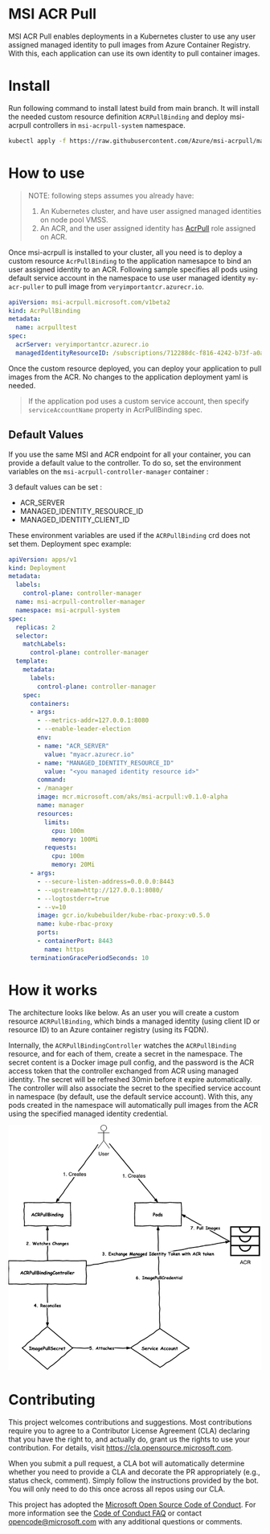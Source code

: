 
# MSI ACR Pull
MSI ACR Pull enables deployments in a Kubernetes cluster to use any user assigned managed identity to pull images from Azure Container Registry. With this, each application can use its own identity to pull container images.

# Install
Run following command to install latest build from main branch. It will install the needed custom resource definition `ACRPullBinding` and deploy msi-acrpull controllers in `msi-acrpull-system` namespace.

```bash
kubectl apply -f https://raw.githubusercontent.com/Azure/msi-acrpull/main/deploy/latest/crd.yaml -f https://raw.githubusercontent.com/Azure/msi-acrpull/main/deploy/latest/deploy.yaml
```

# How to use
> NOTE: following steps assumes you already have:
> 1) An Kubernetes cluster, and have user assigned managed identities on node pool VMSS.
> 1) An ACR, and the user assigned identity has [AcrPull](https://docs.microsoft.com/en-us/azure/container-registry/container-registry-roles#pull-image) role assigned on ACR.

Once msi-acrpull is installed to your cluster, all you need is to deploy a custom resource `AcrPullBinding` to the application namesapce to bind an user assigned identity to an ACR. Following sample specifies all pods using default service account in the namespace to use user managed identity `my-acr-puller` to pull image from `veryimportantcr.azurecr.io`.

```yaml
apiVersion: msi-acrpull.microsoft.com/v1beta2
kind: AcrPullBinding
metadata:
  name: acrpulltest
spec:
  acrServer: veryimportantcr.azurecr.io
  managedIdentityResourceID: /subscriptions/712288dc-f816-4242-b73f-a0a87265dcc8/resourceGroups/my-identities/providers/Microsoft.ManagedIdentity/userAssignedIdentities/my-acr-puller
```

Once the custom resource deployed, you can deploy your application to pull images from the ACR. No changes to the application deployment yaml is needed. 

> If the application pod uses a custom service account, then specify `serviceAccountName` property in AcrPullBinding spec.
## Default Values
If you use the same MSI and ACR endpoint for all your container, you can provide a default value to the controller.
To do so, set the environment variables on the `msi-acrpull-controller-manager` container :

3 default values can be set : 
- ACR_SERVER
- MANAGED_IDENTITY_RESOURCE_ID
- MANAGED_IDENTITY_CLIENT_ID


These environment variables are used if the `ACRPullBinding` crd does not set them.
Deployment spec example: 

```yaml
apiVersion: apps/v1
kind: Deployment
metadata:
  labels:
    control-plane: controller-manager
  name: msi-acrpull-controller-manager
  namespace: msi-acrpull-system
spec:
  replicas: 2
  selector:
    matchLabels:
      control-plane: controller-manager
  template:
    metadata:
      labels:
        control-plane: controller-manager
    spec:
      containers:
      - args:
        - --metrics-addr=127.0.0.1:8080
        - --enable-leader-election
        env:
        - name: "ACR_SERVER"
          value: "myacr.azurecr.io"
        - name: "MANAGED_IDENTITY_RESOURCE_ID"
          value: "<you managed identity resource id>"
        command:
        - /manager
        image: mcr.microsoft.com/aks/msi-acrpull:v0.1.0-alpha
        name: manager
        resources:
          limits:
            cpu: 100m
            memory: 100Mi
          requests:
            cpu: 100m
            memory: 20Mi
      - args:
        - --secure-listen-address=0.0.0.0:8443
        - --upstream=http://127.0.0.1:8080/
        - --logtostderr=true
        - --v=10
        image: gcr.io/kubebuilder/kube-rbac-proxy:v0.5.0
        name: kube-rbac-proxy
        ports:
        - containerPort: 8443
          name: https
      terminationGracePeriodSeconds: 10
```


# How it works
The architecture looks like below. As an user you will create a custom resource `ACRPullBinding`, which binds a managed identity (using client ID or resource ID) to an Azure container registry (using its FQDN). 

Internally, the `ACRPullBindingController` watches the `ACRPullBinding` resource, and for each of them, create a secret in the namespace. The secret content is a Docker image pull config, and the password is the ACR access token that the controller exchanged from ACR using managed identity. The secret will be refreshed 30min before it expire automatically. The controller will also associate the secret to the specified service account in namespace (by default, use the default service account). With this, any pods created in the namespace will automatically pull images from the ACR using the specified managed identity credential.

![Diagram](https://github.com/Azure/msi-acrpull/blob/main/docs/msi-acrpull-flow.png)

# Contributing

This project welcomes contributions and suggestions.  Most contributions require you to agree to a
Contributor License Agreement (CLA) declaring that you have the right to, and actually do, grant us
the rights to use your contribution. For details, visit https://cla.opensource.microsoft.com.

When you submit a pull request, a CLA bot will automatically determine whether you need to provide
a CLA and decorate the PR appropriately (e.g., status check, comment). Simply follow the instructions
provided by the bot. You will only need to do this once across all repos using our CLA.

This project has adopted the [Microsoft Open Source Code of Conduct](https://opensource.microsoft.com/codeofconduct/).
For more information see the [Code of Conduct FAQ](https://opensource.microsoft.com/codeofconduct/faq/) or
contact [opencode@microsoft.com](mailto:opencode@microsoft.com) with any additional questions or comments.
